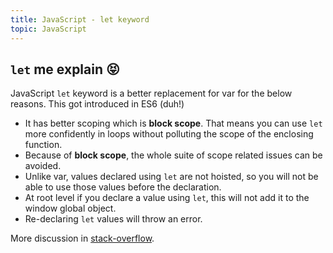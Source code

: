 ```yaml
---
title: JavaScript - let keyword
topic: JavaScript
---
```

## `let` me explain 😝

JavaScript `let` keyword is a better replacement for var for the below reasons. This got introduced in ES6 (duh!)

* It has better scoping which is **block scope**. That means you can use `let` more confidently in loops without polluting the scope of the enclosing function.
* Because of **block scope**, the whole suite of scope related issues can be avoided.
* Unlike var, values declared using `let` are not hoisted, so you will not be able to use those values before the declaration.
* At root level if you declare a value using `let`, this will not add it to the window global object.
* Re-declaring `let` values will throw an error.

More discussion in [stack-overflow](https://stackoverflow.com/questions/762011/whats-the-difference-between-using-let-and-var).